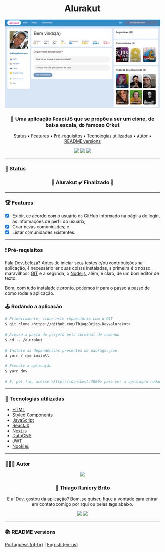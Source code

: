 <div align="center">
  <div>
    <h1>Alurakut</h1>
    <img src="./.github/alurakut.png" />
    <h3>
      📱 Uma aplicação ReactJS que se propõe a ser um clone, de baixa escala, do famoso Orkut
    </h3>
  </div>

  <p>
    <a href="#-status">Status</a> •
    <a href="#-features">Features</a> • 
    <a href="#%EF%B8%8F-pré-requisitos">Pré-requisitos</a> • 
    <a href="#-tecnologias-utilizadas">Tecnologias utilizadas</a> • 
    <a href="#-autor">Autor</a> •
    <a href="#-readme-versions">README versions</a>
  </p>

  <div>
    <img src="https://img.shields.io/github/license/ThiagoBrito-Dev/Podcastr?color=d81d99&style=for-the-badge" />
    <img src="https://img.shields.io/static/v1?label=version&message=1.0.0&color=d81d99&style=for-the-badge" />
    <img src="https://img.shields.io/static/v1?label=yarn&message=v1.22.5&color=d81d99&style=for-the-badge" />
  </div>
</div>

<hr>

### 🏁 Status

<h3 align="center">
  🎉 Alurakut ✔️ Finalizado 🎉
</h3>

<hr>

### 🏆 Features

- [x] Exibir, de acordo com o usuário do GitHub informado na página de login, as informações de perfil do usuário;
- [x] Criar novas comunidades; e
- [x] Listar comunidades existentes.

<hr>

### ❗️ Pré-requisitos

Fala Dev, beleza? Antes de iniciar seus testes e/ou contribuições na aplicação, é necessário ter duas coisas instaladas, a primeira é o nosso maravilhoso [GIT](https://git-scm.com) e a segunda, o [Node.js](https://nodejs.org/en/), além, é claro, de um bom editor de texto.

Bom, com tudo instalado e pronto, podemos ir para o passo a passo de como rodar a aplicação.

### 🕹️ Rodando a aplicação

```bash
# Primeiramente, clone este repositório com o GIT
$ git clone <https://github.com/ThiagoBrito-Dev/alurakut>

# Acesse a pasta do projeto pelo terminal de comando
$ cd .../alurakut

# Instale as dependências presentes no package.json
$ yarn / npm install

# Execute a aplicação
$ yarn dev

# E, por fim, acesse <http://localhost:3000> para ver a aplicação rodando no servidor local
```

<hr>

### 🔮 Tecnologias utilizadas

- [HTML](https://devdocs.io/html/)
- [Styled Components](https://styled-components.com/)
- [JavaScript](https://devdocs.io/javascript/)
- [ReactJS](https://pt-br.reactjs.org/)
- [Next.js](https://nextjs.org/)
- [DatoCMS](https://www.datocms.com/)
- [JWT](https://jwt.io/)
- [Nookies](https://www.npmjs.com/package/nookies)

<hr>

### 👨🏽‍🎓 Autor

<div align="center">
  <img src="https://github.com/ThiagoBrito-Dev.png" width="250px" />

  <br />

  <div>
    <h3>
      🤝 Thiago Raniery Brito
    </h3>
    <p>
      E aí Dev, gostou da aplicação? Bom, se quiser, fique à vontade para entrar em contato comigo por aqui ou pelas tags abaixo.
    </p>
  </div>
  
  <div>
    <a href="https://www.linkedin.com/in/thiagoranierybrito/">
      <img src="https://img.shields.io/badge/-LinkedIn-blue?style=for-the-badge&logo=Linkedin&logoColor=white&link=https://www.linkedin.com/in/thiagoranierybrito/" /></a>
    <a href="mailto:thiagobritotrs@gmail.com">
      <img src="https://img.shields.io/badge/-Gmail-c14438?style=for-the-badge&logo=Gmail&logoColor=white&link=mailto:thiagobritotrs@gmail.com" /></a>
  </div>
</div>

<hr>

### 📚 README versions

<div>
  <a href="https://github.com/ThiagoBrito-Dev/alurakut/blob/main/README.md">Portuguese (pt-br)</a>
  |   
  <a href="https://github.com/ThiagoBrito-Dev/alurakut/blob/main/README-en.md">English (en-us)</a>
</div>
